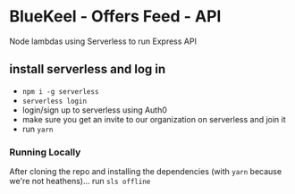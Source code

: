 # BlueKeel - Offers Feed - API

Node lambdas using Serverless to run Express API

## install serverless and log in

-   `npm i -g serverless`
-   `serverless login`
-   login/sign up to serverless using Auth0
-   make sure you get an invite to our organization on serverless and join it
-   run `yarn`

### Running Locally

After cloning the repo and installing the dependencies (with `yarn` because we're not heathens)...
run `sls offline`
